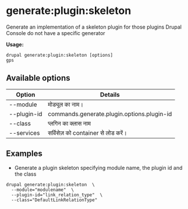 # generate:plugin:skeleton
Generate an implementation of a skeleton plugin for those plugins Drupal Console do not have a specific generator

**Usage:**
```
drupal generate:plugin:skeleton [options]
gps
```

## Available options
Option | Details
-------|-------------
--module | मोड्यूल का नाम।
--plugin-id | commands.generate.plugin.options.plugin-id
--class | प्लगिन का क्लास नाम
--services | सर्विसेज़ को container से लोड करें।

## Examples
* Generate a plugin skeleton specifying module name, the plugin id and the class
```
drupal generate:plugin:skeleton  \
  --module="modulename"  \
  --plugin-id="link_relation_type"  \
  --class="DefaultLinkRelationType"
```
